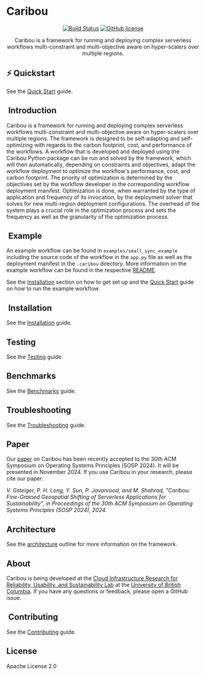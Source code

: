 # Caribou

<div align="center">

[![Build Status](https://github.com/ubc-cirrus-lab/caribou/actions/workflows/workflow.yaml/badge.svg)](https://github.com/ubc-cirrus-lab/caribou/actions/workflows/workflow.yaml) [![GitHub license](https://img.shields.io/badge/license-Apache%202-blue.svg)](https://github.com/ubc-cirrus-lab/caribou/blob/main/LICENSE)

Caribou is a framework for running and deploying complex serverless workflows multi-constraint and multi-objective aware on hyper-scalers over multiple regions.

</div>

## ⚡️ Quickstart

See the [Quick Start](QUICK_START.md) guide.

##  Introduction

Caribou is a framework for running and deploying complex serverless workflows multi-constraint and multi-objective aware on hyper-scalers over multiple regions.
The framework is designed to be self-adapting and self-optimizing with regards to the carbon footprint, cost, and performance of the workflows.
A workflow that is developed and deployed using the Caribou Python package can be run and solved by the framework, which will then automatically, depending on constraints and objectives, adapt the workflow deployment to optimize the workflow's performance, cost, and carbon footprint.
The priority of optimization is determined by the objectives set by the workflow developer in the corresponding workflow deployment manifest.
Optimization is done, when warranted by the type of application and frequency of its invocation, by the deployment solver that solves for new multi-region deployment configurations.
The overhead of the system plays a crucial role in the optimization process and sets the frequency as well as the granularity of the optimization process.

##  Example

An example workflow can be found in `examples/small_sync_example` including the source code of the workflow in the `app.py` file as well as the deployment manifest in the `.caribou` directory.
More information on the example workflow can be found in the respective [README](examples/small_sync_example/readme.md).

See the [Installation](#installation) section on how to get set up and the [Quick Start](QUICK_START.md) guide on how to run the example workflow.

##  Installation

See the [Installation](INSTALL.md) guide.

## Testing

See the [Testing](TESTING.md) guide.

## Benchmarks

See the [Benchmarks](aws_benchmarks/README.md) guide.

## Troubleshooting

See the [Troubleshooting](TROUBLESHOOTING.md) guide.

## Paper

Our [paper](https://cirrus.ece.ubc.ca/papers/sosp24_caribou.pdf) on Caribou has been recently accepted to the 30th ACM Symposium on Operating Systems Principles (SOSP 2024). It will be presented in November 2024. If you use Caribou in your research, please cite our paper:

*V. Gsteiger, P. H. Long, Y. Sun, P. Javanrood, and M. Shahrad, "Caribou: Fine-Grained Geospatial Shifting of Serverless Applications for Sustainability", in Proceedings of the 30th ACM Symposium on Operating Systems Principles (SOSP 2024), 2024.*

## Architecture
See the [architecture](ARCHITECTURE.md) outline for more information on the framework.

## About

Caribou is being developed at the [Cloud Infrastructure Research for Reliability, Usability, and Sustainability Lab](https://cirrus.ece.ubc.ca) at the [University of British Columbia](https://www.ubc.ca). If you have any questions or feedback, please open a GitHub issue.

##  Contributing

See the [Contributing](CONTRIBUTING.md) guide.

## License

Apache License 2.0

